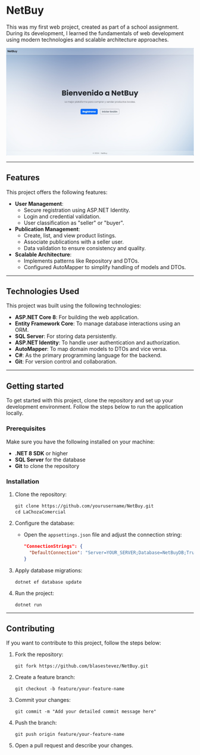 # NetBuy

This was my first web project, created as part of a school assignment. During its development, I learned the fundamentals of web development using modern technologies and scalable architecture approaches.

![Imagen de NetBuy](https://raw.githubusercontent.com/blasestevez/NetBuy/refs/heads/master/CnP_04032025_224454.png)

---

## Features

This project offers the following features:

- **User Management**:
  - Secure registration using ASP.NET Identity.
  - Login and credential validation.
  - User classification as "seller" or "buyer".
- **Publication Management**:
  - Create, list, and view product listings.
  - Associate publications with a seller user.
  - Data validation to ensure consistency and quality.
- **Scalable Architecture**:
  - Implements patterns like Repository and DTOs.
  - Configured AutoMapper to simplify handling of models and DTOs.

---

## Technologies Used

This project was built using the following technologies:

- **ASP.NET Core 8**: For building the web application.
- **Entity Framework Core**: To manage database interactions using an ORM.
- **SQL Server**: For storing data persistently.
- **ASP.NET Identity**: To handle user authentication and authorization.
- **AutoMapper**: To map domain models to DTOs and vice versa.
- **C#**: As the primary programming language for the backend.
- **Git**: For version control and collaboration.

---

## Getting started

To get started with this project, clone the repository and set up your development environment. Follow the steps below to run the application locally.

### Prerequisites

Make sure you have the following installed on your machine:

- **.NET 8 SDK** or higher
- **SQL Server** for the database
- **Git** to clone the repository

### Installation

1. Clone the repository:
   ```shell
   git clone https://github.com/yourusername/NetBuy.git
   cd LaChozaComercial
   ```

2. Configure the database:
   - Open the `appsettings.json` file and adjust the connection string:
     ```json
     "ConnectionStrings": {
       "DefaultConnection": "Server=YOUR_SERVER;Database=NetBuyDB;Trusted_Connection=True;TrustServerCertificate=True;"
     }
     ```

3. Apply database migrations:
   ```shell
   dotnet ef database update
   ```

4. Run the project:
   ```shell
   dotnet run
   ```

---


## Contributing

If you want to contribute to this project, follow the steps below:

1. Fork the repository:
   ```shell
   git fork https://github.com/blasestevez/NetBuy.git
   ```

2. Create a feature branch:
   ```shell
   git checkout -b feature/your-feature-name
   ```

3. Commit your changes:
   ```shell
   git commit -m "Add your detailed commit message here"
   ```

4. Push the branch:
   ```shell
   git push origin feature/your-feature-name
   ```

5. Open a pull request and describe your changes.
